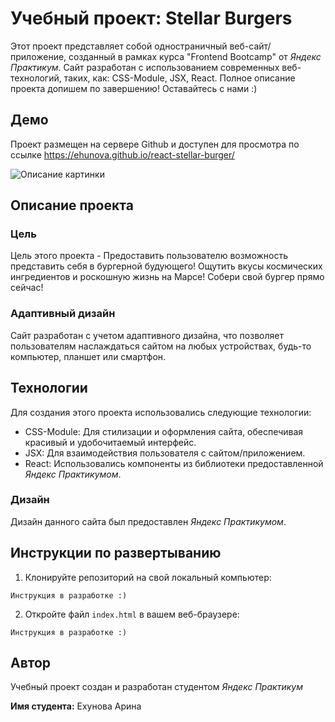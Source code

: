 # Учебный проект: Stellar Burgers
Этот проект представляет собой одностраничный веб-сайт/приложение,
созданный в рамках курса "Frontend Bootcamp" от _Яндекс Практикум_.
Сайт разработан с использованием современных веб-технологий,
таких, как: CSS-Module, JSX, React. Полное описание проекта допишем по завершению! Оставайтесь с нами :)

## Демо
Проект размещен на сервере Github и доступен для просмотра по ссылке https://ehunova.github.io/react-stellar-burger/

![Описание картинки](/src/images/screen-page.png "Главная страница проекта")

## Описание проекта
### Цель
Цель этого проекта - Предоставить пользователю возможность представить себя в бургерной будующего!
Ощутить вкусы космических ингредиентов и роскошную жизнь на Марсе! Собери свой бургер прямо сейчас!

### Адаптивный дизайн
Сайт разработан с учетом адаптивного дизайна, что позволяет пользователям
наслаждаться сайтом на любых устройствах, будь-то компьютер, планшет или
смартфон.

## Технологии
Для создания этого проекта использовались следующие технологии:

- CSS-Module: Для стилизации и оформления сайта, обеспечивая красивый и удобочитаемый
  интерфейс.
- JSX: Для взаимодействия пользователя с сайтом/приложением.
- React: Использовались компоненты из библиотеки предоставленной _Яндекс Практикумом_.

### Дизайн
Дизайн данного сайта был предоставлен _Яндекс Практикумом_.

## Инструкции по развертыванию
1. Клонируйте репозиторий на свой локальный компьютер:
  ```
  Инструкция в разработке :)
  ```
2. Откройте файл `index.html` в вашем веб-браузере:
  ```
  Инструкция в разработке :)
  ```

## Автор

Учебный проект создан и разработан студентом _Яндекс Практикум_

**Имя студента:** Ехунова Арина
